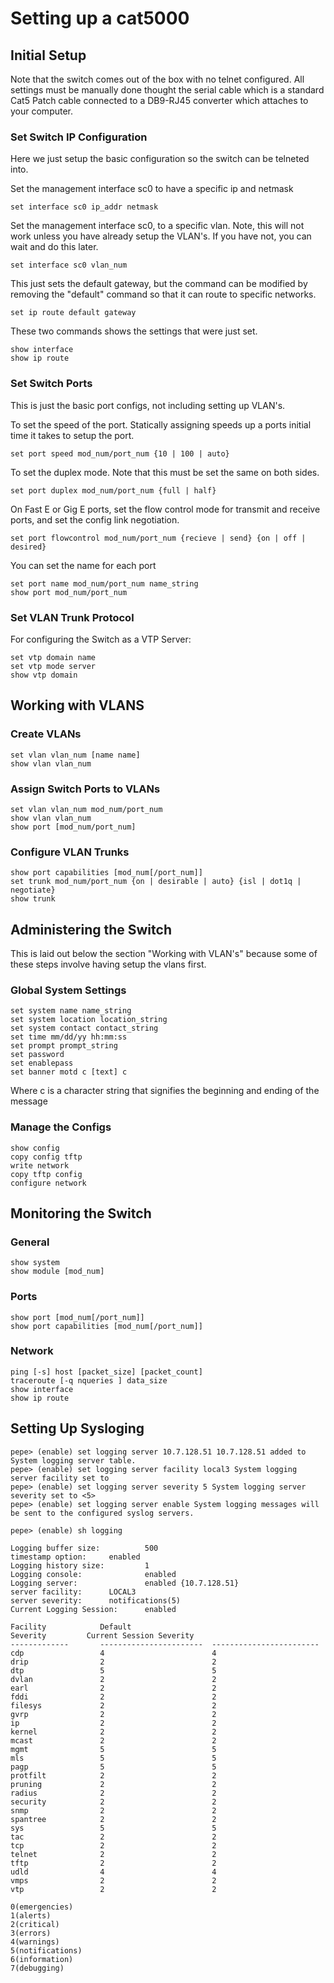 # Setting up a cat5000

## Initial Setup
Note that the switch comes out of the box with no telnet configured. All settings must be manually done thought the serial cable which is a standard Cat5 Patch cable connected to a DB9-RJ45 converter which attaches to your computer.


### Set Switch IP Configuration
Here we just setup the basic configuration so the switch can be telneted into.

Set the management interface sc0 to have a specific ip and netmask

```
set interface sc0 ip_addr netmask
```

Set the management interface sc0, to a specific vlan. Note, this will not work unless you have already setup the VLAN's. If you have not, you can wait and do this later.

```
set interface sc0 vlan_num
```

This just sets the default gateway, but the command can be modified by removing the "default" command so that it can route to specific networks.

```
set ip route default gateway
```

These two commands shows the settings that were just set.

```
show interface
show ip route
```

### Set Switch Ports
This is just the basic port configs, not including setting up VLAN's.

To set the speed of the port. Statically assigning speeds up a ports initial time it takes to setup the port.

```
set port speed mod_num/port_num {10 | 100 | auto}
```


To set the duplex mode. Note that this must be set the same on both sides.
```
set port duplex mod_num/port_num {full | half}
```


On Fast E or Gig E ports, set the flow control mode for transmit and receive ports, and set the config link negotiation.

```
set port flowcontrol mod_num/port_num {recieve | send} {on | off | desired}
```

You can set the name for each port

```
set port name mod_num/port_num name_string
show port mod_num/port_num
```


### Set VLAN Trunk Protocol
For configuring the Switch as a VTP Server:

```
set vtp domain name
set vtp mode server
show vtp domain
```


## Working with VLANS

### Create VLANs

```
set vlan vlan_num [name name]
show vlan vlan_num
```

### Assign Switch Ports to VLANs

```
set vlan vlan_num mod_num/port_num
show vlan vlan_num
show port [mod_num/port_num]
```

### Configure VLAN Trunks

```
show port capabilities [mod_num[/port_num]]
set trunk mod_num/port_num {on | desirable | auto} {isl | dot1q | negotiate}
show trunk
```

## Administering the Switch
This is laid out below the section "Working with VLAN's" because some of these steps involve having setup the vlans first.

### Global System Settings

```
set system name name_string
set system location location_string
set system contact contact_string
set time mm/dd/yy hh:mm:ss
set prompt prompt_string
set password
set enablepass
set banner motd c [text] c
```

Where c is a character string that signifies the beginning and ending of the message

### Manage the Configs

```
show config
copy config tftp
write network
copy tftp config
configure network
```

## Monitoring the Switch

### General

```
show system
show module [mod_num]
```

### Ports

```
show port [mod_num[/port_num]]
show port capabilities [mod_num[/port_num]]
```

### Network

```
ping [-s] host [packet_size] [packet_count]
traceroute [-q nqueries ] data_size
show interface
show ip route
```

## Setting Up Sysloging

```
pepe> (enable) set logging server 10.7.128.51 10.7.128.51 added to System logging server table.  
pepe> (enable) set logging server facility local3 System logging server facility set to   
pepe> (enable) set logging server severity 5 System logging server severity set to <5>  
pepe> (enable) set logging server enable System logging messages will be sent to the configured syslog servers.    

pepe> (enable) sh logging  

Logging buffer size:          500         
timestamp option:     enabled 
Logging history size:         1 
Logging console:              enabled 
Logging server:               enabled {10.7.128.51}         
server facility:      LOCAL3         
server severity:      notifications(5) 
Current Logging Session:      enabled   

Facility            Default 
Severity         Current Session Severity 
-------------       -----------------------  ------------------------ 
cdp                 4                        4 
drip                2                        2 
dtp                 5                        5 
dvlan               2                        2 
earl                2                        2 
fddi                2                        2 
filesys             2                        2 
gvrp                2                        2 
ip                  2                        2 
kernel              2                        2 
mcast               2                        2 
mgmt                5                        5 
mls                 5                        5 
pagp                5                        5 
protfilt            2                        2 
pruning             2                        2 
radius              2                        2 
security            2                        2 
snmp                2                        2 
spantree            2                        2 
sys                 5                        5 
tac                 2                        2 
tcp                 2                        2 
telnet              2                        2 
tftp                2                        2 
udld                4                        4 
vmps                2                        2 
vtp                 2                        2   

0(emergencies)        
1(alerts)             
2(critical) 
3(errors)             
4(warnings)           
5(notifications) 
6(information)        
7(debugging) 	 	
```